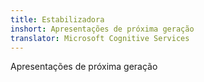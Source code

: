 ```yaml
---
title: Estabilizadora
inshort: Apresentações de próxima geração
translator: Microsoft Cognitive Services
---
```


Apresentações de próxima geração


